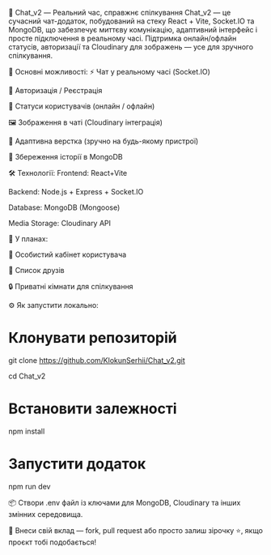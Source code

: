 💬 Chat_v2 — Реальний час, справжнє спілкування
Chat_v2 — це сучасний чат-додаток, побудований на стеку React + Vite, Socket.IO та MongoDB, що забезпечує миттєву комунікацію, адаптивний інтерфейс і просте підключення в реальному часі. Підтримка онлайн/офлайн статусів, авторизації та Cloudinary для зображень — усе для зручного спілкування.

🚀 Основні можливості:
⚡ Чат у реальному часі (Socket.IO)

🔐 Авторизація / Реєстрація

👤 Статуси користувачів (онлайн / офлайн)

🖼️ Зображення в чаті (Cloudinary інтеграція)

📱 Адаптивна верстка (зручно на будь-якому пристрої)

🧠 Збереження історії в MongoDB

🛠️ Технології:
Frontend: React+Vite

Backend: Node.js + Express + Socket.IO

Database: MongoDB (Mongoose)

Media Storage: Cloudinary API

🔭 У планах:

🧾 Особистий кабінет користувача

👫 Список друзів

🔒 Приватні кімнати для спілкування


⚙️ Як запустити локально:

# Клонувати репозиторій
git clone https://github.com/KlokunSerhii/Chat_v2.git

cd Chat_v2

# Встановити залежності
npm install

# Запустити додаток
npm run dev

📦 Створи .env файл із ключами для MongoDB, Cloudinary та інших змінних середовища.


🚀 Внеси свій вклад — fork, pull request або просто залиш зірочку ⭐️, якщо проєкт тобі подобається!
